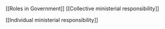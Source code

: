 [[Roles in Government]]
[[Collective ministerial responsibility]]

[[Individual ministerial responsibility]]
